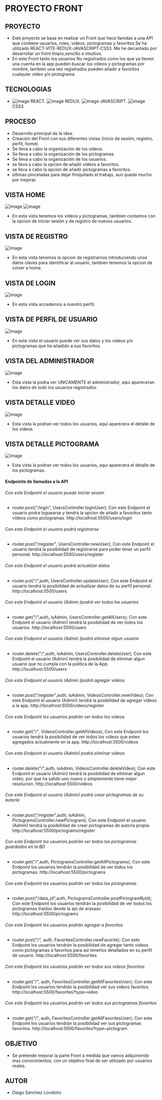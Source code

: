 # PROYECTO FRONT #

## PROYECTO ##
- Este proyecto se basa en realizar un Front que hace llamdas a una API que contiene usuarios, roles, videos, pictogramas y favoritos.Se ha utilizado REACT-VITE-REDUX-JAVASCRIPT-CSS3. Me he decantado por desarrollar un front limpio,sencillo e intuitivo.
- En este Front tanto los usuarios No registrados como los que ya tienen una cuenta en la app pueden buscar los videos y pictogramas por nombre, tambien una vez registrados pueden añadir a favoritos cualquier video y/o pictograma.

## TECNOLOGIAS ##
- ![image](https://user-images.githubusercontent.com/116036050/215578829-df32cd0c-fe39-4a66-bfa2-edd84943c4a2.png) REACT. ![image](https://user-images.githubusercontent.com/116036050/215579153-0d7e1129-8f79-4178-8e14-f29dbd3f7042.png) REDUX. ![image](https://user-images.githubusercontent.com/116036050/215579444-bde4c2cc-9483-4bec-87f8-e78133c946ae.png) JAVASCRIPT. ![image](https://user-images.githubusercontent.com/116036050/215579630-269be669-57c1-4a37-8ddf-5679d4f1990b.png) CSS3.

## PROCESO ##
- Desarrollo principal de la idea.
- Creación del Front con sus diferentes vistas (inicio de sesión, registro, perfil, home).
- Se lleva a cabo la organización de los videos.
- Se lleva a cabo la organización de los pictogramas.
- Se lleva a cabo la organización de los usuarios.
- se lleva a cabo la opcion de añadir videos a favoritos.
- se lleva a cabo la opcion de añadir pictogramas a favoritos.
- últimas pinceladas para dejar finiquitado el trabajo, aun queda mucho por mejorar.

## VISTA HOME ##
![image](https://user-images.githubusercontent.com/116036050/227289396-4947c7e2-7761-48a0-85f4-1e0e3dbe2601.png)
![image](https://user-images.githubusercontent.com/116036050/227289563-a3e9b960-d22a-40ba-81c4-2eace0cdfc83.png)

- En esta vista tenemos los videos y pictogramas, tambien contamos con la opcion de iniciar sesión y de registro de nuevos usuarios.
## VISTA DE REGISTRO ##
![image](https://user-images.githubusercontent.com/116036050/227290605-8b0e12f0-c901-470f-9633-9cbabcdc6cb4.png)

- En esta vista tenemos la opcion de registrarnos introduciendo unos datos claves para identificar al usuario, tambien tenemos la opcion de volver a home.
## VISTA DE LOGIN ##
![image](https://user-images.githubusercontent.com/116036050/227289816-cb63479e-f035-47be-a7a2-a88ac93558e4.png)

- En esta vista accedemos a nuestro perfil.
## VISTA DE PERFIL DE USUARIO ##
![image](https://user-images.githubusercontent.com/116036050/227291551-1645517a-870c-4512-9590-5f747d16b63f.png)

- En esta vista el usuario puede ver sus datos y los videos y/o pictogramas que ha añadido a sus favoritos.
## VISTA DEL ADMINISTRADOR ##
![image](https://user-images.githubusercontent.com/116036050/227292118-d8b87dd7-1d97-480b-b2c9-2128627cc456.png)

- Esta vista la podra ver UNICAMENTE el administrador, aqui apareceran los datos de todo los usuarios registrados.
## VISTA DETALLE VIDEO ##
![image](https://user-images.githubusercontent.com/116036050/227293548-9dc2f845-331d-4410-ad59-d1de6c3a3b8a.png)

- Esta vista la podran ver todos los usuarios, aqui aparecera el detalle de los videos.
## VISTA DETALLE PICTOGRAMA ##
![image](https://user-images.githubusercontent.com/116036050/227294172-cc0d5da7-19e8-445c-977e-7df030129412.png)

- Esta vista la podran ver todos los usuarios, aqui aparecera el detalle de los pictogramas.


#### Endpoints de llamadas a la API ####

###### Con este Endpoint el usuario puede iniciar sesión ######
- router.post("/login", UsersController.loginUser); Con este Endpoint el usuario podra loguearse y tendrá la opcion de añadir a favoritos tanto videos como pictogramas.
http://localhost:5500/users/login

###### Con este Endpoint el usuario podrá registrarse ######
- router.post("/register", UsersController.newUser); Con este Endpoint el usuario tendrá la posibilidad de registrarse para poder tener un perfil personal.
http://localhost:5500/users/register

###### Con este Endpoint el usuario podrá actualizar datos ######
- router.put("/",auth, UsersController.updateUser); Con este Endpoint el usuario tendrá la posibilidad de actualizar datos de su perfil personal.
http://localhost:5500/users

###### Con este Endpoint el usuario (Admin )podrá ver todos los usuarios ######
- router.get("/",auth, isAdmin, UsersController.getAllUsers); Con este Endpoint el usuario (Admin) tendrá la posibilidad de ver todos los usuarios.
http://localhost:5500/users

###### Con este Endpoint el usuario (Admin )podrá eliminar algun usuario ######
- router.delete("/",auth, isAdmin, UsersController.deleteUser); Con este Endpoint el usuario (Admin) tendrá la posibilidad de eliminar algun usuario que no cumpla con la politica de la App.
http://localhost:5500/users

###### Con este Endpoint el usuario (Admin )podrá agregar videos ######
- router.post("/register",auth, isAdmin, VideosController.newVideo);  Con este Endpoint el usuario (Admin) tendrá la posibilidad de agregar videos a la app.
http://localhost:5500/videos/register

###### Con este Endpoint los usuarios podrán ver todos los videos ######
- router.get("/", VideosController.getAllVideos); Con este Endpoint los usuarios tendrá la posibilidad de ver todos los videos que esten agregados actualmente en la app.
http://localhost:5500/videos

###### Con este Endpoint el usuario (Admin) podrá eliminar videos ######
- router.delete("/",auth, isAdmin, VideosController.deleteVideo); Con este Endpoint el usuario (Admin) tendrá la posibilidad de eliminar algun video, por que ha salido uno nuevo o simplemente tiene mejor resolucion.
http://localhost:5500/videos

###### Con este Endpoint el usuario (Admin) podrá crear pictogramas de su autoria ######
- router.post("/register",auth, isAdmin, PictogramsController.newPictogram);  Con este Endpoint el usuario (Admin) tendrá la posibilidad de crear pictogramas de autoria propia.
http://localhost:5500/pictograms/register

###### Con este Endpoint los usuarios podrán ver todos los pictogramas guardados en la BD ######
- router.get("/",auth, PictogramsController.getAllPictograms);  Con este Endpoint los usuarios tendrán la posibilidad de ver todos los pictogramas.
http://localhost:5500/pictograms

###### Con este Endpoint los usuarios podrán ver todos los pictogramas ######
- router.post("/data_id",auth, PictogramsController.postPictogramById);  Con este Endpoint los usuarios tendrán la posibilidad de ver todos los pictogramas traidos desde la api de arasaac.
http://localhost:5500/pictograms

###### Con este Endpoint los usuarios podrán agregar a favoritos ######
- router.post("/", auth, FavoritesController.newFavorite);  Con este Endpoint los usuarios tendrán la posibilidad de agregar tanto videos como pictogramas a favoritos para asi tenerlos detallados en su perfil de usuario.
http://localhost:5500/favorites

###### Con este Endpoint los usuarios podrán ver todos sus videos favoritos ######
- router.get("/", auth, FavoritesController.getAllFavoritesUser);  Con este Endpoint los usuarios tendrán la posibilidad ver sus videos favoritos.
http://localhost:5500/favorites?type=video

###### Con este Endpoint los usuarios podrán ver todos sus pictogramas favoritos ######
- router.get("/", auth, FavoritesController.getAllFavoritesUser);  Con este Endpoint los usuarios tendrán la posibilidad ver sus pictogramas favoritos.
http://localhost:5500/favorites?type=pictogram


## OBJETIVO ##
- Se pretende mejorar la parte Front a medida que vamos adquiriendo mas conocimientos, con un objetivo final de ser utilizado por usuarios reales.

## AUTOR ##
- Diego Sánchez Londoño 
